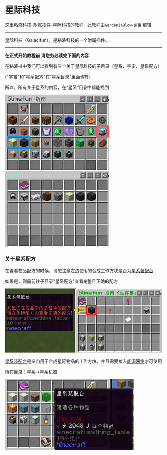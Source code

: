 # **星际科技**

这里粘液科技-附属插件-星际科技的教程，此教程由`GardeniaBlow-紫薯` 编辑

------

星际科技（Galacifun），是粘液科技的一个附属插件。

------

**在正式开始教程前 请您务必读完下面的内容**

在粘液书中我们可以看到有三个关于星际科技的子目录（星系、宇宙、星系配方）

("宇宙"和"星系配方"在"星系目录"里面也有) 

所以，所有关于星系的内容，在“星系”目录中都能找到

![在粘液书中星际科技附属的三个子目录](image/1.png)![目录：星系](image/1-1.png)

### 关于星系配方

在查看物品配方的时候，请您注意左边使用的合成工作方块是否为[星系装配台](slimefun/Galacifun/machine/4.md)

如果是，则需前往子目录"星系配方"查看完整且正确的配方

![需前往子目录“星际配方”查看完整且正确的配方](image/4-1.png)

[星系装配台](slimefun/Galacifun/machine/4.md)是专门用于合成星际物品的工作方块，并且需要接入[能源网络](../slimefun/1.4.md)才可使用

所在目录：星系→星系机器

![星系装配台](image/2.png)

